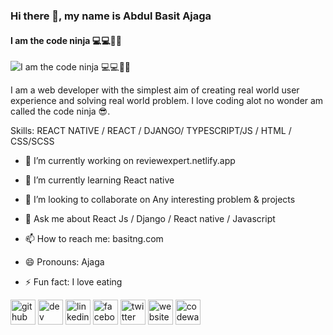 
### Hi there 👋, my name is Abdul Basit Ajaga

#### I am the code ninja 💻💻🤗🤗

![I am the code ninja 💻💻🤗🤗](https://arturssmirnovs.github.io/github-profile-readme-generator/images/banner.png)

I am a web developer with the simplest aim of creating real world user experience and solving real world problem. I love coding alot no wonder am called the code ninja 😎.

Skills: REACT NATIVE /  REACT / DJANGO/ TYPESCRIPT/JS / HTML / CSS/SCSS

- 🔭 I’m currently working on reviewexpert.netlify.app 

- 🌱 I’m currently learning React native 

- 👯 I’m looking to collaborate on Any interesting problem & projects 

- 💬 Ask me about React Js / Django / React native / Javascript 

- 📫 How to reach me: basitng.com 

- 😄 Pronouns: Ajaga 

- ⚡ Fun fact: I love eating 

[<img src='https://cdn.jsdelivr.net/npm/simple-icons@3.0.1/icons/github.svg' alt='github' height='40'>](https://github.com/basitng)  [<img src='https://cdn.jsdelivr.net/npm/simple-icons@3.0.1/icons/dev-dot-to.svg' alt='dev' height='40'>](https://dev.to/basitng)  [<img src='https://cdn.jsdelivr.net/npm/simple-icons@3.0.1/icons/linkedin.svg' alt='linkedin' height='40'>](https://www.linkedin.com/in/basitng/)  [<img src='https://cdn.jsdelivr.net/npm/simple-icons@3.0.1/icons/facebook.svg' alt='facebook' height='40'>](https://www.facebook.com/basitng)  [<img src='https://cdn.jsdelivr.net/npm/simple-icons@3.0.1/icons/twitter.svg' alt='twitter' height='40'>](https://twitter.com/basitng)  [<img src='https://cdn.jsdelivr.net/npm/simple-icons@3.0.1/icons/icloud.svg' alt='website' height='40'>](basitng.com)  [<img src='https://cdn.jsdelivr.net/npm/simple-icons@3.0.1/icons/codewars.svg' alt='codewars' height='40'>](codewar.com)  


<!--
**basitng/basitng** is a ✨ _special_ ✨ repository because its `README.md` (this file) appears on your GitHub profile.

Here are some ideas to get you started:

- 🔭 I’m currently working on ...
- 🌱 I’m currently learning ...
- 👯 I’m looking to collaborate on ...
- 🤔 I’m looking for help with ...
- 💬 Ask me about ...
- 📫 How to reach me: ...
- 😄 Pronouns: ...
- ⚡ Fun fact: ...
-->
